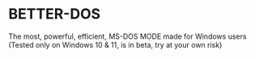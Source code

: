 # BETTER-DOS
The most, powerful, efficient, MS-DOS MODE made for Windows users (Tested only on Windows 10 & 11, is in beta, try at your own risk)
